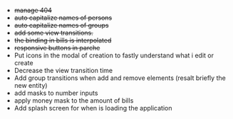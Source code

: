 - ~~manage 404~~
- ~~auto capitalize names of persons~~
- ~~auto capitalize names of groups~~
- ~~add some view transitions.~~
- ~~the binding in bills is interpolated~~
- ~~responsive buttons in parche~~
- Put icons in the modal of creation to fastly understand what i edit or create
- Decrease the view transition time
- Add group transitions when add and remove elements (resalt briefly the new entity)
- add masks to number inputs
- apply money mask to the amount of bills
- Add splash screen for when is loading the application
